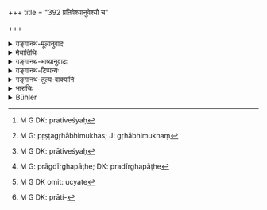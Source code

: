 +++
title = "392 प्रतिवेश्यानुवेश्यौ च"

+++

<details><summary>गङ्गानथ-मूलानुवादः</summary>

If, at a festival where twenty twice-born men are invited, a Brāhmaṇa does not entertain his frontal and back neighbours, who are quite worthy,—he deserves to be fined one ‘māṣa.’—(392)
</details>

<details><summary>मेधातिथिः</summary>

विशन्त्य् अस्मिन्न् इति वेशो निवासः, तत्प्रतिगतः प्रतिवेशः[^३२५] गृहाभिमुखः,[^३२६] तत्र भवः **प्रतिवेश्यः**[^३२७] । आदिदीर्घपाठे[^३२८] स्वार्थिको ऽण् । एवम् **अनुवेश्यः** पृष्ठतो वसन्न् उच्यते[^३२९] । तौ चेन् न भोजयेत् । यदि स्वगृहम् आनीय **कल्याणे** विवाहाद्युत्सवे **विंशति**मात्रा यत्र **द्विजा** अन्ये भोज्यन्ते, तदा माषकं सुवर्णं दण्डं दाप्यः । हिरण्यम् इत्य् उत्तरत्र विशेषणाद् इहापि विज्ञायते । **अर्हौ** यदि तौ प्रतिवेश्यानुवेश्यौ[^३३०] योग्यौ भवतः, न द्विषन्तौ नात्यन्तनिर्गुणौ ॥ ८.३९२ ॥


[^३३०]:
     M G DK: prāti-


[^३२९]:
     M G DK omit: ucyate


[^३२८]:
     M G: prāgdīrghapāṭhe; DK: pradīrghapāṭhe


[^३२७]:
     M G DK: prātiveśyaḥ


[^३२६]:
     M G: pṛṣṭagṛhābhimukhas; J: gṛhābhimukhaṃ


[^३२५]:
     M G DK: prativeśyaḥ
</details>

<details><summary>गङ्गानथ-भाष्यानुवादः</summary>

‘*Veśa*’ is that where people live, a dwelling-house; the house that is in the front of one’s house is ‘*prativeśa*’; and he who lives in that is the ‘*prativeśya*,’ ‘*frontal neighbour*’ If we read ‘*prātiveśya*,’ we would add the reflexive affix ‘*aṇ*.’ Similarly ‘*anuveśya* ‘is one dwelling at the back of one’s house.’

Persons occupying houses on the two sides also are called ‘neighbours’; hence the two terras ‘*prativeśya*’ and ‘*anuveśya*’ may be taken as standing for persons occupying houses next, and on both sides, to one’s own house.

If the man does not entertain these two, after having invited them to the ‘*festival*’ in his house, in the shape of marriage and the like,—‘at which *twenty other twice-born persons are invited*,’—then he should be made to pay a fine of one ‘*māṣa*.’ That this ‘*māṣa*’ is to be of gold is indicated by its being distinctly specified in another place.

‘*Worthy*’;—if the frontal and back neighbours are both worthy,—*i.e*., neither inimical, nor absolutely unqualified.—(392)
</details>

<details><summary>गङ्गानथ-टिप्पन्यः</summary>

‘*Prativeśya-anuveśya*’—‘Neighbour living in front—neighbour living at the back’ (Medhātithi);—‘the next neighbour and the neighbour next to him’ (Kullūka, Nārāyaṇa and Rāghvānanda).

‘*Māṣakam*’—‘Of gold’ (Medhātithi);—‘of silver’ (Kullūka).

This verse is quoted in *Vivādaratnākara* (p. 358), which adds the following notes:—‘*Kalyāṇe viṃśatidvije*,’ ‘at which twenty Brāhmaṇas are entertained’;—at such a festival if one does not feed his front neighbour and back neighbour,—both of whom are perfectly fit persons for being entertained,—he should be fined one ‘*Māṣa*’ which should be understood to be of *silver*, in view of the fact that Manu in the next verse prescribes the *golden* ‘*māṣa*’ as the fine for the offence of not feeding the neighbours at a rich entertainment.
</details>

<details><summary>गङ्गानथ-तुल्य-वाक्यानि</summary>

**(verses 8.392-393)  
**

*Viṣṇu* (5.94-96).—‘A fine of 25 *Kārṣāpaṇas* should he inflicted for
neglecting to invite at a *śrāddha*, a Brāhmaṇa neighbour; also for not offering him food after inviting him. He who, after having accepted an invitation, does not eat, shall pay a fine of a gold Māṣaka to the King, and double the quantity of food to the inviter.’

*Yājñavalkya* (2.263).—‘If a Brāhmaṇa omits to invite his neighbours, he
shall be fined 15 *Paṇas*.’

*Matsyapurāṇa* (Aparārka, p. 835).—‘If a twice-born who is in the habit
of accepting gifts, fails to attend an invitation, he should be made to pay a fine of 108.’
</details>

<details><summary>भारुचिः</summary>

पार्श्ववेश्मानाव् अप्य् अर्थगृहीतौ विज्ञेयौ । अन्यस् तु पाठान्तरे ऽर्थम् आह्**आनुवेश्यस्** तदनुगामी । **प्रतिवेश्यस्** तत्सम्मुखः ॥ ८.३९० ॥
</details>

<details><summary>Bühler</summary>

392	A Brahmana who does not invite his next neighbour and his neighbour next but one, (though) both (he) worthy (of the honour), to a festival at which twenty Brahmanas are entertained, is liable to a fine of one masha.
</details>
